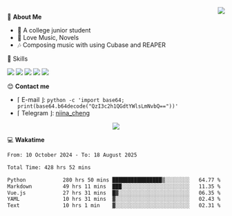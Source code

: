 <a href="#">
    <img align="right" src="https://github-readme-stats-tau-lilac-25.vercel.app/api?username=irorange27&count_private=true&show_icons=true&theme=transparent" />
</a>

💭 **About Me**

- 🏫 A college junior student
- 🍕 Love Music, Novels
- 🎶 Composing music with using Cubase and REAPER


🚀 Skills

![](https://img.shields.io/badge/-python-3e74a2?style=for-the-badge&logo=Python&logoColor=fff
)
![](https://img.shields.io/badge/-javascript-f0db4f?style=for-the-badge&logo=JavaScript&logoColor=fff
)
![](https://img.shields.io/badge/-vue3-41b883?style=for-the-badge&logo=Vue.js&logoColor=fff
)
![](https://img.shields.io/badge/-docker-2496ed?style=for-the-badge&logo=Docker&logoColor=fff
)
![](https://img.shields.io/badge/-linux-000000?style=for-the-badge&logo=Linux&logoColor=fff&color=000
)

😊 **Contact me**

- ⌈ E-mail ⌋: `python -c 'import base64; print(base64.b64decode("QzI3c2h1QGdtYWlsLmNvbQ=="))'`
- ⌈ Telegram ⌋: [niina_cheng](https://t.me/niina_cheng)

</p>
    <p align="center">
    <img src="https://profile-counter.glitch.me/{irorange27}/count.svg" />
</p>

💻 **Wakatime**

<!--START_SECTION:waka-->

```txt
From: 10 October 2024 - To: 18 August 2025

Total Time: 428 hrs 52 mins

Python            280 hrs 50 mins ████████████████▒░░░░░░░░   64.77 %
Markdown          49 hrs 11 mins  ███░░░░░░░░░░░░░░░░░░░░░░   11.35 %
Vue.js            27 hrs 31 mins  █▓░░░░░░░░░░░░░░░░░░░░░░░   06.35 %
YAML              10 hrs 31 mins  ▓░░░░░░░░░░░░░░░░░░░░░░░░   02.43 %
Text              10 hrs 1 min    ▓░░░░░░░░░░░░░░░░░░░░░░░░   02.31 %
```

<!--END_SECTION:waka-->
